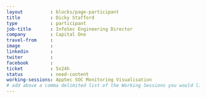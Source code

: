 ```yaml
---
layout          : blocks/page-participant
title           : Dicky Stafford
type            : participant
job-title       : InfoSec Engineering Director
company         : Capital One
travel-from     :
image           :
linkedin        :
twiter          :
facebook        :
ticket          : 5x24h
status          : need-content
working-sessions: AppSec SOC Monitoring Visualisation
# add above a comma delimited list of the Working Sessions you would like to attend (use the session's title)
---
```

